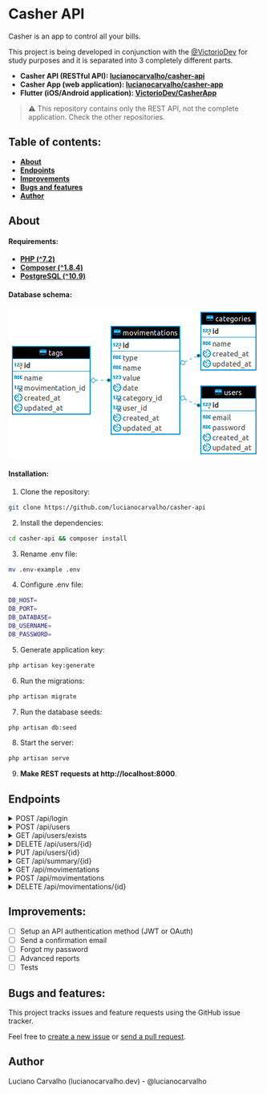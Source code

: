 # Casher API

Casher is an app to control all your bills.

This project is being developed in conjunction with the [@VictorioDev](https://github.com/VictorioDev) for study purposes and it is separated into 3 completely different parts.

- **Casher API (RESTful API): [lucianocarvalho/casher-api](https://github.com/lucianocarvalho/casher-api)**
- **Casher App (web application): [lucianocarvalho/casher-app](https://github.com/lucianocarvalho/casher-app)**
- **Flutter (iOS/Android application): [VictorioDev/CasherApp](https://github.com/VictorioDev/CasherApp)**

> :warning: This repository contains only the REST API, not the complete application. Check the other repositories.

## Table of contents:

* **[About](#about)**
* **[Endpoints](#endpoints)**
* **[Improvements](#improvements)**
* **[Bugs and features](#bugs-and-features)**
* **[Author](#author)**

## About

#### Requirements:
- **[PHP (^7.2)](https://php.net/releases/)**
- **[Composer (^1.8.4)](https://getcomposer.org/)**
- **[PostgreSQL (^10.9)](https://www.postgresql.org/docs/10/release-10-9.html)**

#### Database schema:

<img id="casher-api" src="database-schema.png" alt="Casher Database Schema">


#### Installation:

1. Clone the repository:
```bash
git clone https://github.com/lucianocarvalho/casher-api
```

2. Install the dependencies:
```bash
cd casher-api && composer install
```

3. Rename .env file:
```bash
mv .env-example .env
```

4. Configure .env file:
```bash
DB_HOST=
DB_PORT=
DB_DATABASE=
DB_USERNAME=
DB_PASSWORD=
```

5. Generate application key:
```bash
php artisan key:generate
```

6. Run the migrations:
```bash
php artisan migrate
```

7. Run the database seeds:
```bash
php artisan db:seed
```

8. Start the server:
```bash
php artisan serve
```

9. **Make REST requests at http://localhost:8000**.

## Endpoints

<details>
<summary>POST /api/login</summary>
<br>
### ```POST``` **/api/login**

Auth login.

##### Request:

```POST /api/login```
```json
{
	"username":"lucianocarvalho",
	"password":"e10adc3949ba59abbe56e057f20f883e"
}
```

##### :heavy_check_mark: Successful response:
```Status Code: 200```
```json
{
	"status": true,
	"user_id": 1,
	"username": "lucianocarvalho"
}
```

##### :x: Failure response:

```Status Code: 204```
```json
{
	"status": false,
	"error": "Bad login"
}
```
</details>

<details>
<summary>POST /api/users</summary>
<br>
### ```POST``` **/api/users**

Register a new user.

##### Request:

```POST /api/users```
```json
{
	"username":"lucianocarvalho",
	"password":"e10adc3949ba59abbe56e057f20f883e"
}
```

##### :heavy_check_mark: Successful response:

```Status Code: 201```
```json
{
	"id": 1,
	"status": true,
	"username":"lucianocarvalho"
}
```

##### :x: Failure response:

```Status Code: 204```
```json
{
	"status": false,
	"error": "Username already exists"
}
```
</details>

<details>
<summary>GET /api/users/exists</summary>
<br>
### ```GET``` **/api/users/exists**

Check the existence of a user by your username, used to verify if the user already exists in the user registration.

##### Query parameters:

```?username```: username entered by the user.

##### Request:

```GET /api/users/exists?username=lucianocarvalho```


##### Response:

```Status Code: 201```
```json
{
	"exists": false
}
```
</details>

<details>
<summary>DELETE /api/users/{id}</summary>
<br>
### ```DELETE``` **/api/users/{id}**

Delete a specific user.

##### Request:

```DELETE /api/users/1```

##### :heavy_check_mark: Successful response:

```Status Code: 201```
```json
{
	"status": true
}
```

##### :x: Failure response:

```Status Code: 204```
```json
{
	"status": false,
	"error": "This user could not be deleted"
}
```
</details>

<details>
<summary>PUT /api/users/{id}</summary>
<br>
### ```PUT``` **/api/users/{id}**

Update a specific user.

##### Request:

```PUT /api/users/1```
```json
{
	"username":"victoriodev",
	"password":"e10adc3949ba59abbe56e057f20f883e"
}
```

##### :heavy_check_mark: Successful response:

```Status Code: 201```
```json
{
	"id": 1,
	"status": true,
	"username":"victoriodev"
}
```

##### :x: Failure response:

```Status Code: 204```
```json
{
	"status": false,
	"error": "Username can not be updated"
}
```
</details>

<details>
<summary>GET /api/summary/{id}</summary>
<br>
### ```GET``` **/api/summary/{id}**

Displays a user summary (monthly balance, number of entries, etc).

##### Request:

```GET /api/summary/1```

##### Response:

```Status Code: 201```
```json
{
	"balance": 3024.33,
	"positive_balance": true,
	"entries": 23,
	"last_entries": [
		{
			"type": "D",
			"name": "Car repair",
			"value": 200,
			"date": "2019-07-01"
		},
		{
			"type": "C",
			"name": "Salary",
			"value": 5500.27,
			"date": "2019-06-24"
		},
		{
			"type": "D",
			"name": "Lunch",
			"value": 39.90,
			"date": "2019-06-14"
		}
	]
}
```
</details>

<details>
<summary>GET /api/movimentations</summary>
<br>
### ```GET``` **/api/movimentations**

List all movimentations of a specific user.

##### Query Parameters:

`?user_id`: specific user **(required field)**

`?order_by`: order by a specific field.

`?start_date`: start with a specific date.

`?end_date`: start with a specific date.

`?type`: list only **C** or **D** movimentations.

##### Request:

```GET /api/movimentations?user_id=1```

##### Response:

```Status Code: 200```

```json
{
	"entries": 23,
	"hits": [
		{
			"id": 3,
			"type": "D",
			"name": "Car repair",
			"value": 200,
			"date": "2019-07-01"
		},
		{
			"id": 2,
			"type": "C",
			"name": "Salary",
			"value": 5500.27,
			"date": "2019-06-24"
		},
		{
			"id": 1,
			"type": "D",
			"name": "Lunch",
			"value": 39.90,
			"date": "2019-06-14"
		}
	]
}
```
</details>

<details>
<summary>POST /api/movimentations</summary>
<br>
### ```POST``` **/api/movimentations**

Create a new movimentation.

##### Request:

```POST /api/movimentations```
```json
{
	"user_id": 1,
	"type": "D",
	"name": "Foo bar",
	"value": 99.21,
	"date": "2019-08-20"
}
```

##### Response:
```Status Code: 201```
```json
{
	"status": true,
	"user_id": 1,
	"type": "D",
	"name": "Foo bar",
	"value": 99.21,
	"date": "2019-08-20"
}
```
</details>

<details>
<summary>DELETE /api/movimentations/{id}</summary>
<br>
### ```DELETE``` **/api/movimentations/{id}**

Delete a specific movimentation.

##### Request:

```DELETE /api/movimentations/1```

##### Response:
```Status Code: 204```
```json
{
	"status": true
}
```
</details>

## Improvements:

- [ ] Setup an API authentication method (JWT or OAuth)
- [ ] Send a confirmation email
- [ ] Forgot my password
- [ ] Advanced reports
- [ ] Tests

## Bugs and features:

This project tracks issues and feature requests using the GitHub issue tracker.

Feel free to [create a new issue](https://github.com/lucianocarvalho/casher-api/issues) or [send a pull request](https://github.com/lucianocarvalho/casher-api/pulls).

## Author

Luciano Carvalho (lucianocarvalho.dev) - @lucianocarvalho